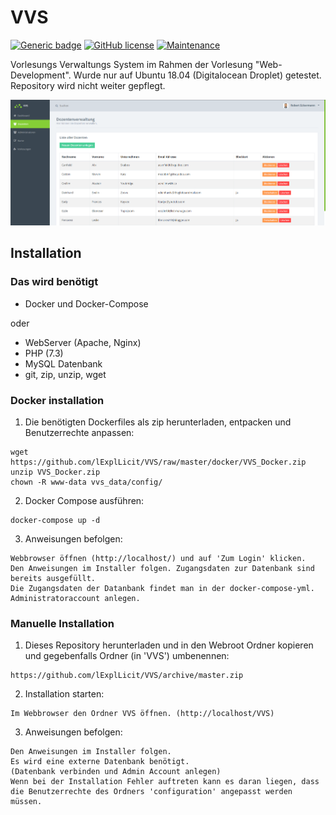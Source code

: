 # VVS
[![Generic badge](https://img.shields.io/badge/Version-1.0-green.svg)](#) [![GitHub license](https://img.shields.io/github/license/Naereen/StrapDown.js.svg)](https://github.com/lExplLicit/VVS/blob/master/LICENCE) [![Maintenance](https://img.shields.io/badge/Maintained%3F-no-red.svg)](https://github.com/lExplLicit/VVS)

Vorlesungs Verwaltungs System im Rahmen der Vorlesung "Web-Development".
Wurde nur auf Ubuntu 18.04 (Digitalocean Droplet) getestet. Repository wird nicht weiter gepflegt.

![Bild](https://github.com/lExplLicit/VVS/raw/master/assets/screenshot_vvs.png)

## Installation

### Das wird benötigt

* Docker und Docker-Compose

oder

* WebServer (Apache, Nginx)
* PHP (7.3)
* MySQL Datenbank
* git, zip, unzip, wget

### Docker installation

1. Die benötigten Dockerfiles als zip herunterladen, entpacken und Benutzerrechte anpassen:
```console
wget https://github.com/lExplLicit/VVS/raw/master/docker/VVS_Docker.zip
unzip VVS_Docker.zip
chown -R www-data vvs_data/config/
```
2. Docker Compose ausführen:
```console
docker-compose up -d
```
3. Anweisungen befolgen:
```console
Webbrowser öffnen (http://localhost/) und auf 'Zum Login' klicken.
Den Anweisungen im Installer folgen. Zugangsdaten zur Datenbank sind bereits ausgefüllt.
Die Zugangsdaten der Datanbank findet man in der docker-compose-yml.
Administratoraccount anlegen.
```
### Manuelle Installation

1. Dieses Repository herunterladen und in den Webroot Ordner kopieren und gegebenfalls Ordner (in 'VVS') umbenennen:
```console
https://github.com/lExplLicit/VVS/archive/master.zip
```
2. Installation starten:
```console
Im Webbrowser den Ordner VVS öffnen. (http://localhost/VVS)
```
3. Anweisungen befolgen:
```console
Den Anweisungen im Installer folgen.
Es wird eine externe Datenbank benötigt.
(Datenbank verbinden und Admin Account anlegen)
Wenn bei der Installation Fehler auftreten kann es daran liegen, dass die Benutzerrechte des Ordners 'configuration' angepasst werden müssen.
```



